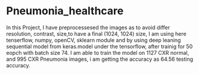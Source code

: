 # Pneumonia_healthcare
In this Project, I have preprocessesed the images as to avoid differ resolution, contrast, size,to have a final (1024, 1024) size, I am using here tenserflow, numpy, openCV, sklearn module and by using deep leaning sequential model from keras.model under the tensorflow, after trainig for 50 eopch with batch size 74. I am able to train the model on 1127 CXR normal, and 995 CXR Pneumonia images, i am getting the accuracy as 64.56 testing accuracy.
